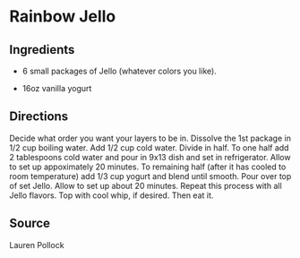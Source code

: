 Rainbow Jello
=============


Ingredients
-----------

* 6 small packages of Jello (whatever colors you like).

* 16oz vanilla yogurt


Directions
----------

Decide what order you want your layers to be in. Dissolve the 1st package in 1/2 cup boiling water. Add 1/2 cup cold water. Divide in half. To one half add 2 tablespoons cold water and pour in 9x13 dish and set in refrigerator. Allow to set up appoximately 20 minutes. To remaining half (after it has cooled to room temperature) add 1/3 cup yogurt and blend until smooth. Pour over top of set Jello. Allow to set up about 20 minutes. Repeat this process with all Jello flavors. Top with cool whip, if desired. Then eat it.


Source
------

Lauren Pollock
